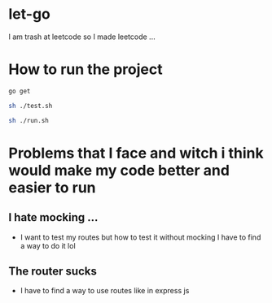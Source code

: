 # let-go
I am trash at leetcode so I made leetcode ...

# How to run the project 
```bash
go get
```

```bash
sh ./test.sh
```

```bash
sh ./run.sh
```

# Problems that I face and witch i think would make my code better and easier to run 

## I hate mocking ... 
- I want to test my routes but how to test it without mocking I have to find a way to do it lol

## The router sucks
- I have to find a way to use routes like in express js
